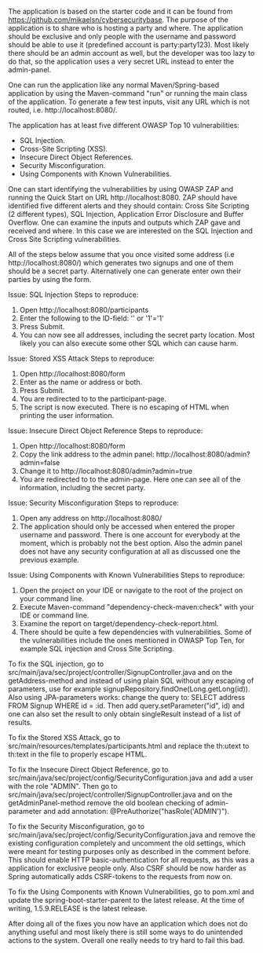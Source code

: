 The application is based on the starter code and it can be found from https://github.com/mikaelsn/cybersecuritybase. The purpose of the application is to share who is hosting a party and where. The application should be exclusive and only people with the username and password should be able to use it (predefined account is party:party123). Most likely there should be an admin account as well, but the developer was too lazy to do that, so the application uses a very secret URL instead to enter the admin-panel.

One can run the application like any normal Maven/Spring-based application by using the Maven-command "run" or running the main class of the application. To generate a few test inputs, visit any URL which is not routed, i.e. http://localhost:8080/.

The application has at least five different OWASP Top 10 vulnerabilities:
- SQL Injection.
- Cross-Site Scripting (XSS).
- Insecure Direct Object References.
- Security Misconfiguration.
- Using Components with Known Vulnerabilities.

One can start identifying the vulnerabilities by using OWASP ZAP and running the Quick Start on URL http://localhost:8080. ZAP should have identified five different alerts and they should contain: Cross Site Scripting (2 different types), SQL Injection, Application Error Disclosure and Buffer Overflow. One can examine the inputs and outputs which ZAP gave and received and where. In this case we are interested on the SQL Injection and Cross Site Scripting vulnerabilities.

All of the steps below assume that you once visited some address (i.e http://localhost:8080/) which generates two signups and one of them should be a secret party. Alternatively one can generate enter own their parties by using the form.

Issue: SQL Injection
Steps to reproduce:
1. Open http://localhost:8080/participants
2. Enter the following to the ID-field: '' or '1'='1'
4. Press Submit.
5. You can now see all addresses, including the secret party location. Most likely you can also execute some other SQL which can cause harm.

Issue: Stored XSS Attack
Steps to reproduce:
1. Open http://localhost:8080/form
2. Enter <script>alert("Hello!");</script> as the name or address or both.
3. Press Submit.
4. You are redirected to to the participant-page.
5. The script is now executed. There is no escaping of HTML when printing the user information.

Issue: Insecure Direct Object Reference
Steps to reproduce:
1. Open http://localhost:8080/form
2. Copy the link address to the admin panel: http://localhost:8080/admin?admin=false
3. Change it to http://localhost:8080/admin?admin=true
4. You are redirected to to the admin-page. Here one can see all of the information, including the secret party.

Issue: Security Misconfiguration
Steps to reproduce:
1. Open any address on http://localhost:8080/
2. The application should only be accessed when entered the proper username and password. There is one account for everybody at the moment, which is probably not the best option. Also the admin panel does not have any security configuration at all as discussed one the previous example.

Issue: Using Components with Known Vulnerabilities
Steps to reproduce:
1. Open the project on your IDE or navigate to the root of the project on your command line.
2. Execute Maven-command "dependency-check-maven:check" with your IDE or command line.
3. Examine the report on target/dependency-check-report.html.
4. There should be quite a few dependencies with vulnerabilities. Some of the vulnerabilities include the ones mentioned in OWASP Top Ten, for example SQL injection and Cross Site Scripting.

To fix the SQL injection, go to src/main/java/sec/project/controller/SignupController.java and on the getAddress-method and instead of using plain SQL without any escaping of parameters, use for example signupRepository.findOne(Long.getLong(id)). Also using JPA-parameters works: change the query to: SELECT address FROM Signup WHERE id = :id. Then add query.setParameter("id", id) and one can also set the result to only obtain singleResult instead of a list of results.

To fix the Stored XSS Attack, go to src/main/resources/templates/participants.html and replace the th:utext to th:text in the file to properly escape HTML.

To fix the Insecure Direct Object Reference, go to src/main/java/sec/project/config/SecurityConfiguration.java and add a user with the role "ADMIN". Then go to src/main/java/sec/project/controller/SignupController.java and on the getAdminPanel-method remove the old boolean checking of admin-parameter and add annotation: @PreAuthorize("hasRole('ADMIN')").

To fix the Security Misconfiguration, go to src/main/java/sec/project/config/SecurityConfiguration.java and remove the existing configuration completely and uncomment the old settings, which were meant for testing purposes only as described in the comment before. This should enable HTTP basic-authentication for all requests, as this was a application for exclusive people only. Also CSRF should be now harder as Spring automatically adds CSRF-tokens to the requests from now on.

To fix the Using Components with Known Vulnerabilities, go to pom.xml and update the spring-boot-starter-parent to the latest release. At the time of writing, 1.5.9.RELEASE is the latest release.

After doing all of the fixes you now have an application which does not do anything useful and most likely there is still some ways to do unintended actions to the system. Overall one really needs to try hard to fail this bad.
